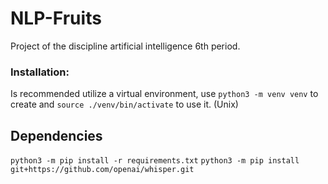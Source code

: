 # NLP-Fruits
Project of the discipline artificial intelligence 6th period.


### Installation:
Is recommended utilize a virtual environment, use `python3 -m venv venv` to create and `source ./venv/bin/activate` to use it. (Unix)

## Dependencies
`python3 -m pip install -r requirements.txt`
`python3 -m pip install git+https://github.com/openai/whisper.git`


